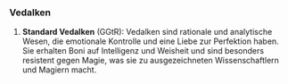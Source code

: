 
### **Vedalken**

1. **Standard Vedalken** (GGtR): Vedalken sind rationale und analytische Wesen, die emotionale Kontrolle und eine Liebe zur Perfektion haben. Sie erhalten Boni auf Intelligenz und Weisheit und sind besonders resistent gegen Magie, was sie zu ausgezeichneten Wissenschaftlern und Magiern macht.